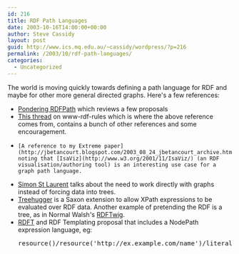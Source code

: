 ```yaml
---
id: 216
title: RDF Path Languages
date: 2003-10-16T14:00:00+00:00
author: Steve Cassidy
layout: post
guid: http://www.ics.mq.edu.au/~cassidy/wordpress/?p=216
permalink: /2003/10/rdf-path-languages/
categories:
  - Uncategorized
---
```

The world is moving quickly towards defining a path language for RDF and maybe for other more general directed graphs. Here's a few references:

  * [Pondering RDFPath](http://infomesh.net/2003/rdfpath/) which reviews a few proposals
  * [This thread](http://lists.w3.org/Archives/Public/www-rdf-rules/2003Sep/0001.html) on www-rdf-rules which is where the above reference comes from, contains a bunch of other references and some encouragement.
  *  	[A reference to my Extreme paper](http://jbetancourt.blogspot.com/2003_08_24_jbetancourt_archive.html) noting that [IsaViz](http://www.w3.org/2001/11/IsaViz/) (an RDF visualisation/authoring tool) is an interesting use case for a graph path language.
  * [Simon St Laurent](http://lists.xml.org/archives/xml-dev/200308/msg00159.html) talks about the need to work directly with graphs instead of forcing data into trees.
  * [Treehugger](http://rdfweb.org/people/damian/treehugger/index1.html) is a Saxon extension to allow XPath expressions to be evaluated over RDF data. Another example of pretending the RDF is a tree, as in Normal Walsh's [RDFTwig](http://rdftwig.sf.net/).
  * [RDFT](http://www.semanticplanet.com/2003/08/rdft/spec) and RDF Templating proposal that includes a NodePath expression language, eg: 
    <pre>resource()/resource('http://ex.example.com/name')/literal()</pre>

